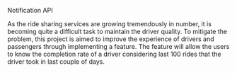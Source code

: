 Notification API

As the ride sharing services are growing tremendously in number, it is becoming quite a difficult task to maintain the driver quality. To mitigate the problem, this project is aimed to improve the experience of drivers and passengers through implementing a feature. The feature will allow the users to know the completion rate of a driver considering last 100 rides that the driver took in last couple of days. 
